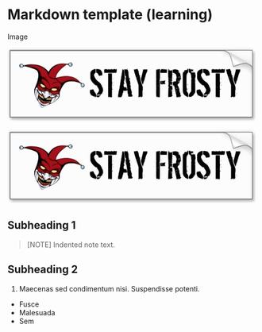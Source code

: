 <properties 
   pageTitle="article-title" 
   description="Article description that will be displayed on landing pages and in some search results" 
   services="service-name" 
   documentationCenter="dev-center-name" 
   authors="GitHub-alias-of-author" 
   manager="manager-alias" 
   editor=""/>

<tags
   ms.service="required"
   ms.devlang="may be required"
   ms.topic="article"
   ms.tgt_pltfrm="may be required"
   ms.workload="required" 
   ms.date="mm/dd/yyyy"
   ms.author="Your MSFT alias or your full email address"/>

# Markdown template (learning)

Image

![][1]

![image](../media/stayfrosty.png?=raw=true)


## Subheading 1

> [NOTE] Indented note text.

## Subheading 2
 
1. Maecenas sed condimentum nisi. Suspendisse potenti. 

  + Fusce
  + Malesuada
  + Sem















<!--Image references-->
[1]: ../media/stayfrosty.png



